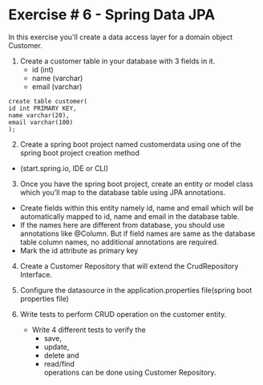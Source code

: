 # Exercise # 6 - Spring Data JPA


In this exercise you'll create a data access layer for a domain object Customer.

1. Create a customer table in your database with 3 fields in it.
	- id (int)
	- name (varchar)
	- email (varchar)
```
create table customer(
id int PRIMARY KEY,
name varchar(20),
email varchar(100)
);
```


2. Create a spring boot project named customerdata using one of the spring boot project creation method
  - (start.spring.io, IDE or CLI)


3. Once you have the spring boot project, create an entity or model class which you'll map to the database table using JPA annotations.
  - Create fields within this entity namely id, name and email which will be automatically mapped to id, name and email in the database table.
  - If the names here are different from database, you should use annotations like @Column. But if field names are same as the database table column names, no additional annotations are required.
  - Mark the id attribute as primary key


4. Create a Customer Repository	that will extend the CrudRepository Interface.


5. Configure the datasource in the application.properties file(spring boot properties file)


6. Write tests to perform CRUD operation on the customer entity.
	- Write 4 different tests to verify the
      - save,
      - update,
      - delete and
      - read/find  
      operations can be done using Customer Repository.
